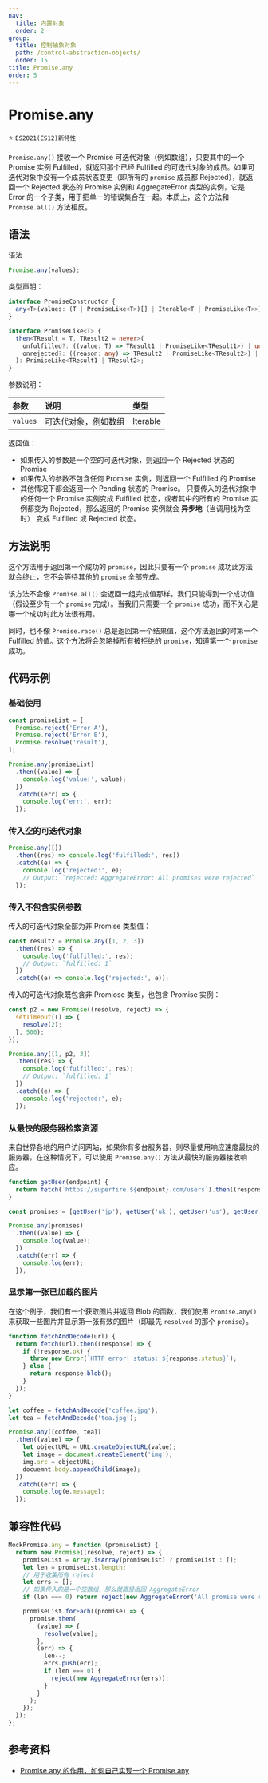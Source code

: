 ```yaml
---
nav:
  title: 内置对象
  order: 2
group:
  title: 控制抽象对象
  path: /control-abstraction-objects/
  order: 15
title: Promise.any
order: 5
---
```


# Promise.any

⭐️ `ES2021(ES12)新特性`

`Promise.any()` 接收一个 Promise 可迭代对象（例如数组），只要其中的一个 Promise 实例 Fulfilled，就返回那个已经 Fulfilled 的可迭代对象的成员。如果可迭代对象中没有一个成员状态变更（即所有的 `promise` 成员都 Rejected），就返回一个 Rejected 状态的 Promise 实例和 AggregateError 类型的实例，它是 Error 的一个子类，用于把单一的错误集合在一起。本质上，这个方法和 `Promise.all()` 方法相反。

## 语法

语法：

```js
Promise.any(values);
```

类型声明：

```ts
interface PromiseConstructor {
  any<T>(values: (T | PromiseLike<T>)[] | Iterable<T | PromiseLike<T>>): Promise<T>;
}

interface PromiseLike<T> {
  then<TResult = T, TResult2 = never>(
    onfulfilled?: ((value: T) => TResult1 | PromiseLike<TResult1>) | undefined | null,
    onrejected?: ((reason: any) => TResult2 | PromiseLike<TResult2>) | undefined | null
  ): PrimiseLike<TResult1 | TResult2>;
}
```

参数说明：

| 参数     | 说明                 | 类型     |
| :------- | :------------------- | :------- |
| `values` | 可迭代对象，例如数组 | Iterable |

返回值：

- 如果传入的参数是一个空的可迭代对象，则返回一个 Rejected 状态的 Promise
- 如果传入的参数不包含任何 Promise 实例，则返回一个 Fulfilled 的 Promise
- 其他情况下都会返回一个 Pending 状态的 Promise。 只要传入的迭代对象中的任何一个 Promise 实例变成 Fulfilled 状态，或者其中的所有的 Promise 实例都变为 Rejected，那么返回的 Promise 实例就会 **异步地**（当调用栈为空时） 变成 Fulfilled 或 Rejected 状态。

## 方法说明

这个方法用于返回第一个成功的 `promise`，因此只要有一个 `promise` 成功此方法就会终止，它不会等待其他的 `promise` 全部完成。

该方法不会像 `Promise.all()` 会返回一组完成值那样，我们只能得到一个成功值（假设至少有一个 `promise` 完成）。当我们只需要一个 `promise` 成功，而不关心是哪一个成功时此方法很有用。

同时，也不像 `Promise.race()` 总是返回第一个结果值，这个方法返回的时第一个 Fulfilled 的值。这个方法将会忽略掉所有被拒绝的 `promise`，知道第一个 `promise` 成功。

## 代码示例

### 基础使用

```js
const promiseList = [
  Promise.reject('Error A'),
  Promise.reject('Error B'),
  Promise.resolve('result'),
];

Promise.any(promiseList)
  .then((value) => {
    console.log('value:', value);
  })
  .catch((err) => {
    console.log('err:', err);
  });
```

### 传入空的可迭代对象

```js
Promise.any([])
  .then((res) => console.log('fulfilled:', res))
  .catch((e) => {
    console.log('rejected:', e);
    // Output: `rejected: AggregateError: All promises were rejected`
  });
```

### 传入不包含实例参数

传入的可迭代对象全部为非 Promise 类型值：

```js
const result2 = Promise.any([1, 2, 3])
  .then((res) => {
    console.log('fulfilled:', res);
    // Output: `fulfilled: 1`
  })
  .catch((e) => console.log('rejected:', e));
```

传入的可迭代对象既包含非 Promiose 类型，也包含 Promise 实例：

```js
const p2 = new Promise((resolve, reject) => {
  setTimeout(() => {
    resolve(2);
  }, 500);
});

Promise.any([1, p2, 3])
  .then((res) => {
    console.log('fulfilled:', res);
    // Output: `fulfilled: 1`
  })
  .catch((e) => {
    console.log('rejected:', e);
  });
```

### 从最快的服务器检索资源

来自世界各地的用户访问网站，如果你有多台服务器，则尽量使用响应速度最快的服务器，在这种情况下，可以使用 `Promise.any()` 方法从最快的服务器接收响应。

```js
function getUser(endpoint) {
  return fetch(`https://superfire.${endpoint}.com/users`).then((response) => respons.json());
}

const promises = [getUser('jp'), getUser('uk'), getUser('us'), getUser('au'), getUser('in')];

Promise.any(promises)
  .then((value) => {
    console.log(value);
  })
  .catch((err) => {
    console.log(err);
  });
```

### 显示第一张已加载的图片

在这个例子，我们有一个获取图片并返回 Blob 的函数，我们使用 `Promise.any()` 来获取一些图片并显示第一张有效的图片（即最先 `resolved` 的那个 `promise`）。

```js
function fetchAndDecode(url) {
  return fetch(url).then((response) => {
    if (!response.ok) {
      throw new Error(`HTTP error! status: ${response.status}`);
    } else {
      return response.blob();
    }
  });
}

let coffee = fetchAndDecode('coffee.jpg');
let tea = fetchAndDecode('tea.jpg');

Promise.any([coffee, tea])
  .then((value) => {
    let objectURL = URL.createObjectURL(value);
    let image = document.createElement('img');
    img.src = objectURL;
    docuemnt.body.appendChild(image);
  })
  .catch((err) => {
    console.log(e.message);
  });
```

## 兼容性代码

```js
MockPromise.any = function (promiseList) {
  return new Promise((resolve, reject) => {
    promiseList = Array.isArray(promiseList) ? promiseList : [];
    let len = promiseList.length;
    // 用于收集所有 reject
    let errs = [];
    // 如果传入的是一个空数组，那么就直接返回 AggregateError
    if (len === 0) return reject(new AggregateError('All promise were rejected'));

    promiseList.forEach((promise) => {
      promise.then(
        (value) => {
          resolve(value);
        },
        (err) => {
          len--;
          errs.push(err);
          if (len === 0) {
            reject(new AggregateError(errs));
          }
        }
      );
    });
  });
};
```

## 参考资料

- [Promise.any 的作用，如何自己实现一个 Promise.any](https://juejin.cn/post/6965596525388890142)
